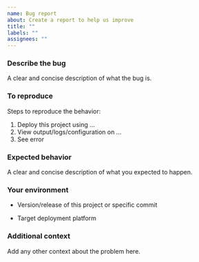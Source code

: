```yaml
---
name: Bug report
about: Create a report to help us improve
title: ""
labels: ""
assignees: ""
---
```


### Describe the bug

A clear and concise description of what the bug is.

### To reproduce

Steps to reproduce the behavior:

1. Deploy this project using ...
2. View output/logs/configuration on ...
3. See error

### Expected behavior

A clear and concise description of what you expected to happen.

### Your environment

- Version/release of this project or specific commit
<!-- - Version/release of any relevant project languages -->
- Target deployment platform

### Additional context

Add any other context about the problem here.